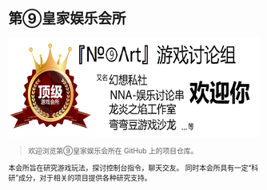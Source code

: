 # 第⑨皇家娱乐会所

<img height="200" alt="McdJS" src="https://github.com/n9gc/.github/blob/main/profile/scpos-banner.jpg?raw=true">

> 欢迎浏览第⑨皇家娱乐会所在 GitHub 上的项目仓库。

本会所旨在研究游戏玩法，探讨控制台指令，聊天交友。
同时本会所具有一定“科研”成分，对于相关的项目提供各种研究支持。
